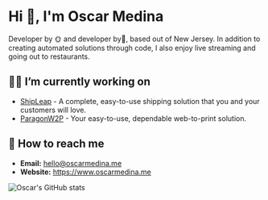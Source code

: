 <h1 align="left">Hi 👋, I'm Oscar Medina</h1>
<p align="left">Developer by 🌞 and developer by🌙, based out of New Jersey. In addition to creating automated solutions through code, I also enjoy live streaming and going out to restaurants.</p>

<h2>👨‍💼 I’m currently working on</h2>
<ul>
<li><a href="https://www.shipleap.com">ShipLeap</a> - A complete, easy-to-use shipping solution that you and your customers will love.</li>
<li><a href="https://www.paragonw2p.com">ParagonW2P</a> - Your easy-to-use, dependable web-to-print solution.</li>
</ul>


<h2>📨 How to reach me</h2>
<ul>
<li><b>Email:</b> <a href="mailto:hello@oscarmedina.me?subject=Let's get in touch!">hello@oscarmedina.me</a></li>
<li><b>Website:</b> <a href="https://www.oscarmedina.me/">https://www.oscarmedina.me</a></li>
</ul>

![Oscar's GitHub stats](https://github-readme-stats.vercel.app/api?username=omedinapr&include_orgs=true&theme=transparent&show_icons=true)
